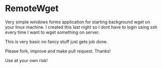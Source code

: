 # RemoteWget

Very simple windows forms application for starting background wget on your linux machine.
I created this last night so I dont have to login using ssh every time I want to wget something on server.

This is very basic no fancy stuff just gets job done.

Please fork, improve and make pull request. Thanks!

Use at your own risk!
